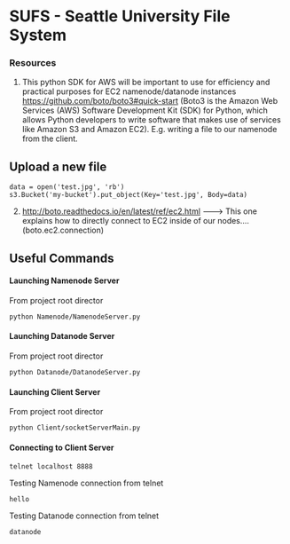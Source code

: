 # SUFS - Seattle University File System


### Resources
1) This python SDK for AWS will be important to use for efficiency and practical purposes for EC2 namenode/datanode instances
https://github.com/boto/boto3#quick-start  (Boto3 is the Amazon Web Services (AWS) Software Development Kit (SDK) for Python, which
 allows Python developers to write software that makes use of services like Amazon S3 and Amazon EC2). E.g. writing a file to our namenode
from the client. 


## Upload a new file
```
data = open('test.jpg', 'rb')
s3.Bucket('my-bucket').put_object(Key='test.jpg', Body=data)
```

2) http://boto.readthedocs.io/en/latest/ref/ec2.html ---> This one explains how to directly connect to EC2 inside of our nodes....
(boto.ec2.connection)

## Useful Commands

#### Launching Namenode Server
From project root director
```
python Namenode/NamenodeServer.py
```

#### Launching Datanode Server
From project root director
```
python Datanode/DatanodeServer.py
```

#### Launching Client Server
From project root director
```
python Client/socketServerMain.py
```

#### Connecting to Client Server
```
telnet localhost 8888
```

Testing Namenode connection from telnet
```
hello
```
Testing Datanode connection from telnet
```
datanode
```
